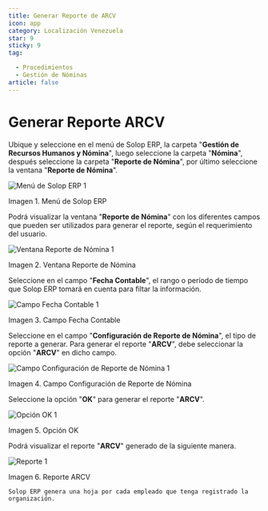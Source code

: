 ```yaml
---
title: Generar Reporte de ARCV
icon: app
category: Localización Venezuela
star: 9
sticky: 9
tag:

  - Procedimientos
  - Gestión de Nóminas
article: false
---
```


**Generar Reporte ARCV**
========================

Ubique y seleccione en el menú de Solop ERP, la carpeta "**Gestión de Recursos Humanos y Nómina**", luego seleccione la carpeta "**Nómina**", después seleccione la carpeta "**Reporte de Nómina**", por último seleccione la ventana "**Reporte de Nómina**".

![Menú de Solop ERP 1](/assets/img/docs/lve/procedures/payroll/arcv-report/resources/menu-arcv1.png)

Imagen 1. Menú de Solop ERP

Podrá visualizar la ventana "**Reporte de Nómina**" con los diferentes campos que pueden ser utilizados para generar el reporte, según el requerimiento del usuario.

![Ventana Reporte de Nómina 1](/assets/img/docs/lve/procedures/payroll/arcv-report/resources/vent-arcv1.png)

Imagen 2. Ventana Reporte de Nómina

Seleccione en el campo "**Fecha Contable**", el rango o período de tiempo que Solop ERP tomará en cuenta para filtar la información.

![Campo Fecha Contable 1](/assets/img/docs/lve/procedures/payroll/arcv-report/resources/fecha-contable1.png)

Imagen 3. Campo Fecha Contable

Seleccione en el campo "**Configuración de Reporte de Nómina**", el tipo de reporte a generar. Para generar el reporte "**ARCV**", debe seleccionar la opción "**ARCV**" en dicho campo.

![Campo Configuración de Reporte de Nómina 1](/assets/img/docs/lve/procedures/payroll/arcv-report/resources/conf-report-nom1.png)

Imagen 4. Campo Configuración de Reporte de Nómina

Seleccione la opción "**OK**" para generar el reporte "**ARCV**".

![Opción OK 1](/assets/img/docs/lve/procedures/payroll/arcv-report/resources/opcion-ok1.png)

Imagen 5. Opción OK

Podrá visualizar el reporte "**ARCV**" generado de la siguiente manera.

![Reporte 1](/assets/img/docs/lve/procedures/payroll/arcv-report/resources/resultado-arcv1.png)

Imagen 6. Reporte ARCV

~~~
Solop ERP genera una hoja por cada empleado que tenga registrado la organización.
~~~
